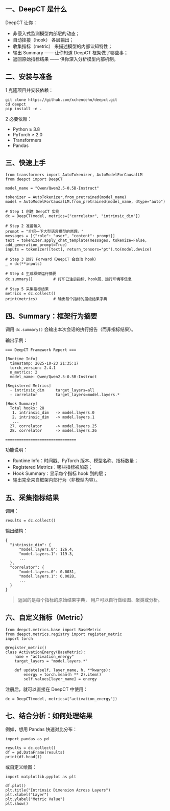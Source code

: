 ## 一、DeepCT 是什么

DeepCT 让你：

- 非侵入式监测模型内部层的动态；
- 自动挂接（hook） 各层输出；
- 收集指标（metric） 来描述模型的内部认知特性；
- 输出 Summary —— 让你知道 DeepCT 框架做了哪些事；
- 返回原始指标结果 —— 供你深入分析模型内部机制。



## 二、安装与准备

1 克隆项目并安装依赖：

```
git clone https://github.com/xchencehn/deepct.git
cd deepct
pip install -e .
```

2 必要依赖：

- Python ≥ 3.8
- PyTorch ≥ 2.0
- Transformers
- Pandas



## 三、快速上手

```
from transformers import AutoTokenizer, AutoModelForCausalLM
from deepct import DeepCT

model_name = "Qwen/Qwen2.5-0.5B-Instruct"

tokenizer = AutoTokenizer.from_pretrained(model_name)
model = AutoModelForCausalLM.from_pretrained(model_name, dtype="auto")

# Step 1 创建 DeepCT 实例
dc = DeepCT(model, metrics=["correlator", "intrinsic_dim"])

# Step 2 准备输入
prompt = "介绍一下大型语言模型的原理。"
messages = [{"role": "user", "content": prompt}]
text = tokenizer.apply_chat_template(messages, tokenize=False, add_generation_prompt=True)
inputs = tokenizer([text], return_tensors="pt").to(model.device)

# Step 3 运行 Forward（DeepCT 会自动 hook）
_ = dc(**inputs)

# Step 4 生成框架运行摘要
dc.summary()         # 打印已注册指标、hook层、运行环境等信息

# Step 5 采集指标结果
metrics = dc.collect()
print(metrics)       # 输出每个指标的层级结果字典
```



## 四、Summary：框架行为摘要

调用 `dc.summary()` 会输出本次会话的执行报告（而非指标结果）。

输出示例：

```
=== DeepCT Framework Report ===

[Runtime Info]
  timestamp: 2025-10-23 21:35:17
  torch_version: 2.4.1
  n_metrics: 2
  model_name: Qwen/Qwen2.5-0.5B-Instruct

[Registered Metrics]
  - intrinsic_dim     target_layers=all
  - correlator        target_layers=model.layers.*

[Hook Summary]
  Total hooks: 28
   1. intrinsic_dim   -> model.layers.0
   2. intrinsic_dim   -> model.layers.1
   ...
  27. correlator      -> model.layers.25
  28. correlator      -> model.layers.26

===============================
```

功能说明：

- Runtime Info：时间戳、PyTorch 版本、模型名称、指标数量；
- Registered Metrics：哪些指标被加载；
- Hook Summary：显示每个指标 hook 到的层；
- 输出完全来自框架内部行为（非模型内容）。



## 五、采集指标结果

调用：

```
results = dc.collect()
```

输出结构：

```
{
  "intrinsic_dim": {
      "model.layers.0": 126.4,
      "model.layers.1": 119.3,
      ...
  },
  "correlator": {
      "model.layers.0": 0.0031,
      "model.layers.1": 0.0028,
      ...
  }
}
```

> 返回的是每个指标的原始结果字典， 用户可以自行做绘图、聚类或分析。



## 六、自定义指标（Metric）

```
from deepct.metrics.base import BaseMetric
from deepct.metrics.registry import register_metric
import torch

@register_metric()
class ActivationEnergy(BaseMetric):
    name = "activation_energy"
    target_layers = "model.layers.*"

    def update(self, layer_name, h, **kwargs):
        energy = torch.mean(h ** 2).item()
        self.values[layer_name] = energy
```

注册后，就可以直接在 DeepCT 中使用：

```
dc = DeepCT(model, metrics=["activation_energy"])
```



## 七、结合分析：如何处理结果

例如，想用 Pandas 快速对比分布：

```
import pandas as pd

results = dc.collect()
df = pd.DataFrame(results)
print(df.head())
```

或自定义绘图：

```
import matplotlib.pyplot as plt

df.plot()
plt.title("Intrinsic Dimension Across Layers")
plt.xlabel("Layer")
plt.ylabel("Metric Value")
plt.show()
```